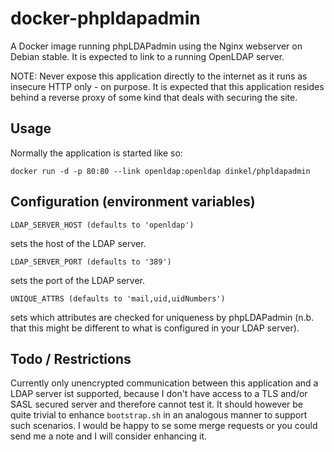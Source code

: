 docker-phpldapadmin
===================

A Docker image running phpLDAPadmin using the Nginx webserver on Debian stable.
It is expected to link to a running OpenLDAP server.

NOTE: Never expose this application directly to the internet as it runs as
insecure HTTP only - on purpose. It is expected that this application resides
behind a reverse proxy of some kind that deals with securing the site.

Usage
-----

Normally the application is started like so:

    docker run -d -p 80:80 --link openldap:openldap dinkel/phpldapadmin

Configuration (environment variables)
-------------------------------------

    LDAP_SERVER_HOST (defaults to 'openldap')

sets the host of the LDAP server.

    LDAP_SERVER_PORT (defaults to '389')

sets the port of the LDAP server.

    UNIQUE_ATTRS (defaults to 'mail,uid,uidNumbers')
    
sets which attributes are checked for uniqueness by phpLDAPadmin (n.b. that this
might be different to what is configured in your LDAP server).

Todo / Restrictions
-------------------

Currently only unencrypted communication between this application and a LDAP
server ist supported, because I don't have access to a TLS and/or SASL secured
server and therefore cannot test it. It should however be quite trivial to
enhance `bootstrap.sh` in an analogous manner to support such scenarios. I would
be happy to se some merge requests or you could send me a note and I will
consider enhancing it.
